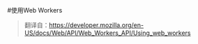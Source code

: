 #使用Web Workers
> 翻译自：https://developer.mozilla.org/en-US/docs/Web/API/Web_Workers_API/Using_web_workers
